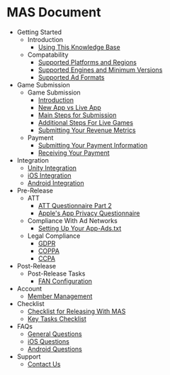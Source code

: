 # MAS Document

<!--ts-->
* Getting Started
  * Introduction
    * [Using This Knowledge Base](knowledge-base.md)
  * Compatability
    * [Supported Platforms and Regions](supported-platforms-regions.md)
    * [Supported Engines and Minimum Versions](supported-engines-minimum-versions.md)
    * [Supported Ad Formats](supported-ad-formats.md)
* Game Submission
  * Game Submission
    * [Introduction](submission-introduction.md)
    * [New App vs Live App](submission-newapp-vs-liveapp.md)
    * [Main Steps for Submission](submission-main-steps.md)
    * [Additional Steps For Live Games](submission-additional-steps.md)
    * [Submitting Your Revenue Metrics](submission-revenue-metrics.md)
  * Payment
    * [Submitting Your Payment Information](payment-submitting-information.md)
    * [Receiving Your Payment](payment-receiving.md)
* Integration
  * [Unity Integration](integration-unity.md)
  * [iOS Integration](integration-ios.md)
  * [Android Integration](integration-android.md)  
* Pre-Release
  * ATT
    * [ATT Questionnaire Part 2](ATT-questionnaire-part2.md)
    * [Apple's App Privacy Questionnaire](apple-app-privacy-questionnaire.md)
  * Compliance With Ad Networks
    * [Setting Up Your App-Ads.txt](app-ads.md)
  * Legal Compliance
    * [GDPR](privacy-gdpr.md)
    * [COPPA](privacy-coppa.md)
    * [CCPA](privacy-ccpa.md)
* Post-Release
  * Post-Release Tasks
    * [FAN Configuration](FAN-configuration.md)
* Account
  * [Member Management](account-member-management.md)
* Checklist
  * [Checklist for Releasing With MAS](checklist-releasing.md)
  * [Key Tasks Checklist](checklist-key-tasks.md)
* FAQs
  * [General Questions](questions-general.md)
  * [iOS Questions](questions-ios.md)
  * [Android Questions](questions-anroid.md)
* Support
  * [Contact Us](contact-us.md)
<!--te-->


